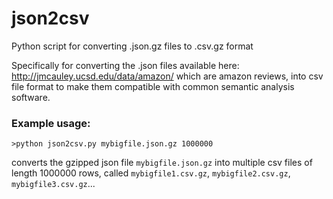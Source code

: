 # json2csv
Python script for converting .json.gz files to .csv.gz format

Specifically for converting the .json files available here:
http://jmcauley.ucsd.edu/data/amazon/
which are amazon reviews, into csv file format to make them compatible with common semantic analysis software.



### Example usage:

`>python json2csv.py mybigfile.json.gz 1000000`

converts the gzipped json file `mybigfile.json.gz` into multiple csv files of length 1000000 rows, called `mybigfile1.csv.gz`, `mybigfile2.csv.gz`, `mybigfile3.csv.gz`...
